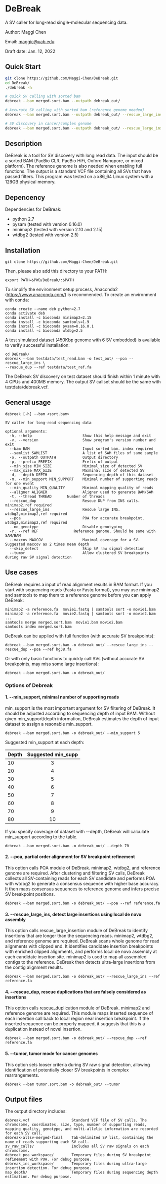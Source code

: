 # DeBreak

A SV caller for long-read single-molecular sequencing data.

Author: Maggi Chen

Email: maggic@uab.edu

Draft date: Jan. 12, 2022

## Quick Start
```sh
git clone https://github.com/Maggi-Chen/DeBreak.git
cd DeBreak/
./debreak -h

# quick SV calling with sorted bam
debreak --bam merged.sort.bam --outpath debreak_out/

# Accurate SV calling with sorted bam (reference genome needed)
debreak --bam merged.sort.bam --outpath debreak_out/ --rescue_large_ins --rescue_dup --poa --ref hg38.fa 

# SV discovery in cancer/complex genome
debreak --bam merged.sort.bam --outpath debreak_out/ --rescue_large_ins --poa --ref hg38.fa --tumor

```



## Description

DeBreak is a tool for SV discovery with long read data. The input should be a sorted BAM (PacBio CLR, PacBio HiFi, Oxford Nanopore, or mixed platform). The reference genome is also needed when enabling full functions. The output is a standard VCF file containing all SVs that have passed filters. This program was tested on a x86_64 Linux system with a 128GB physical memory.


## Depencency

Dependencies for DeBreak:

* python 2.7  
* pysam  (tested with version 0.16.0)
* minimap2  (tested with version 2.10 and 2.15)
* wtdbg2  (tested with version 2.5)



## Installation

```
git clone https://github.com/Maggi-Chen/DeBreak.git
```
Then, please also add this directory to your PATH:
```
export PATH=$PWD/DeBreak/:$PATH
```


To simplify the environment setup process, Anaconda2 (https://www.anaconda.com/) is recommended.
To create an environment with conda:
```
conda create --name deb python=2.7
conda activate deb
conda install -c bioconda minimap2=2.15
conda install -c bioconda samtools=1.9
conda install -c bioconda pysam=0.16.0.1
conda install -c bioconda wtdbg=2.5

```

A test simulated dataset (450Kbp genome with 6 SV embedded) is available to verify successful installation:
```
cd DeBreak/
debreak --bam testdata/test_read.bam -o test_out/ --poa --rescue_large_ins \
--rescue_dup --ref testdata/test_ref.fa
```
The DeBreak SV discovery on test dataset should finish within 1 minute with 4 CPUs and 400MB memory. The output SV callset should be the same with testdata/debreak.vcf. 


## General usage


```
debreak [-h] --bam <sort.bam>

SV caller for long-read sequencing data

optional arguments:
  -h, --help                       Show this help message and exit
  -v, --version                    Show program's version number and exit
  --bam BAM                        Input sorted bam. index required
  --samlist SAMLIST                A list of SAM files of same sample
  -o, --outpath OUTPATH            Output directory
  -p, --prefix PREFIX              Prefix of output
  --min_size MIN_SIZE              Minimal size of detected SV
  --max_size MAX_SIZE              Maxminal size of detected SV
  -d, --depth DEPTH                Sequencing depth of this dataset
  -m, --min_support MIN_SUPPORT    Minimal number of supporting reads for one event
  --min_quality MIN_QUALITY        Minimal mapping quality of reads
  --aligner ALIGNER                Aligner used to generate BAM/SAM
  -t, --thread THREAD       Number of threads
  --rescue_dup                     Rescue DUP from INS calls. minimap2,ref required
  --rescue_large_ins               Rescue large INS. wtdbg2,minimap2,ref required
  --poa                            POA for accurate breakpoint. wtdbg2,minimap2,ref required
  --no_genotype                    Disable genotyping
  -r, --ref REF                Reference genome. Should be same with SAM/BAM
  --maxcov MAXCOV                  Maximal coverage for a SV. Suggested maxcov as 2 times mean depth
  --skip_detect                    Skip SV raw signal detection
  --tumor                          Allow clustered SV breakpoints during raw SV signal detection

```

## Use cases
DeBreak requires a input of read alignment results in BAM format. If you start with sequencing reads (Fasta or Fastq format), you may use minimap2 and samtools to map them to a reference genome before you can apply DeBreak:
```
minimap2 -a reference.fa  movie1.fastq | samtools sort -o movie1.bam
minimap2 -a reference.fa  movie2.fastq | samtools sort -o movie2.bam
...
samtools merge merged.sort.bam  movie1.bam movie2.bam
samtools index merged.sort.bam
```

DeBreak can be applied with full function (with accurate SV breakpoints):
```
debreak --bam merged.sort.bam -o debreak_out/ --rescue_large_ins --rescue_dup --poa --ref hg38.fa
```
Or with only basic functions to quickly call SVs (without accurate SV breakpoints, may miss some large insertions):
```
debreak --bam merged.sort.bam -o debreak_out/
```

### Options of Debreak
#### 1. --min_support, minimal number of supporting reads
min_support is the most important argument for SV filtering of DeBreak. It should be adjusted according to sequencing depth of input BAM.
Without given min_support/depth information, DeBreak estimates the depth of input dataset to assign a resonable min_support.
```
debreak --bam merged.sort.bam -o debreak_out/ --min_support 5 
```
Suggested min_support at each depth:

| Depth    | Suggested min_supp   |
| -------- |:--------------------:|
| 10       | 3                    |
| 20       | 4                    |
| 30       | 5                    |
| 40       | 6                    |
| 50       | 7                    |
| 60       | 8                    |
| 70       | 9                    |
| 80       | 10                   |

If you specify coverage of dataset with --depth, DeBreak will calculate min_support according to the table.
```
debreak --bam merged.sort.bam -o debreak_out/ --depth 70
```

#### 2. --poa, partial order alignment for SV breakpoint refinement
This option calls POA module of DeBreak. minimap2, wtdbg2, and reference genome are required.
After clustering and filtering SV calls, DeBreak collects all SV-containing reads for each SV candidate and performs POA with wtdbg2 to generate a consensus sequence with higher base accuracy. It then maps consensus sequences to reference genome and infers precise SV breakpoint positions.
```
debreak --bam merged.sort.bam -o debreak_out/ --poa --ref reference.fa
```

#### 3. --rescue_large_ins, detect large insertions using local de novo assembly
This option calls rescue_large_insertion module of DeBreak to identify insertions that are longer than the sequencing reads. minimap2, wtdbg2, and reference genome are required. 
DeBreak scans whole genome for read alignments with clipped end. It identifies candidate insertion breakpoints with enriched clipped alignments, and performs local de novo assembly at each candidate insertion site.
minimap2 is used to map all assembled contigs to the reference. DeBreak then detects ultra-large insertions from the contig alignment results.
```
debreak --bam merged.sort.bam -o debreak_out/ --rescue_large_ins --ref reference.fa
```

#### 4. --rescue_dup, rescue duplications that are falsely considered as insertions
This option calls rescue_duplication module of DeBreak. minimap2 and reference genome are required.
This module maps inserted sequence of each insertion call back to local region near insertion breakpoint. If the inserted sequence can be properly mapped, it suggests that this is a duplication instead of novel insertion.
```
debreak --bam merged.sort.bam -o debreak_out/ --rescue_dup --ref reference.fa
```


#### 5. --tumor, tumor mode for cancer genomes
This option sets looser criteria during SV raw signal detection, allowing identification of potentially closer SV breakpoints in complex rearrangements. 
```
debreak --bam tumor.sort.bam -o debreak_out/ --tumor
```


## Output files
The output directory includes:
```
debreak.vcf                   Standard VCF file of SV calls. The chromosome, coordinates, size, type, number of supporting reads, mapping quality, genotype, and multi-allelic information are recorded for each SV call.
debreak-allsv-merged-final    Tab-delimited SV list, containing the name of reads supporting each SV call.
sv_raw_calls/                 Includes all SV raw signals on each chromosome.
debreak_poa_workspace/        Temporary files during SV breakpoint refinement with POA. For debug purpose.
debreak_ins_workspace/        Temporary files during ultra-large insertion detection. For debug purpose.
map_depth/                    Temporary files during sequencing depth estimation. For debug purpose.
```



